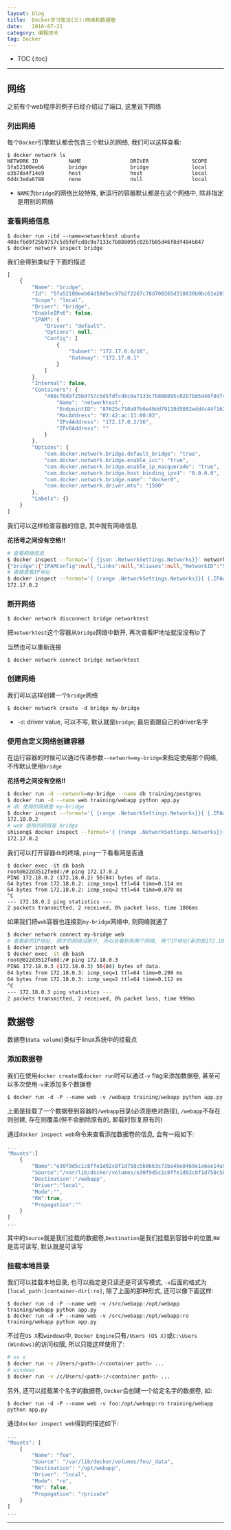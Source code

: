 ```yaml
---
layout: blog
title:  Docker学习笔记(三):网络和数据卷
date:   2016-07-21
category: 编程技术
tag: Docker
---
```




* TOC
{:toc}

*****

## 网络

之前有个web程序的例子已经介绍过了端口, 这里说下网络

### 列出网络

每个`Docker`引擎默认都会包含三个默认的网络, 我们可以这样查看:

~~~
$ docker network ls
NETWORK ID          NAME                DRIVER              SCOPE
5fa52100eeb6        bridge              bridge              local
e3b7da4f14e9        host                host                local
6ddc3eda6788        none                null                local
~~~

* `NAME`为`bridge`的网络比较特殊, 新运行的容器默认都是在这个网络中, 除非指定是用别的网络

### 查看网络信息

~~~
$ docker run -itd --name=networktest ubuntu
408cf6d9f25b9757c5d5fdfcd8c9a7133c7b888095c02b7b85d46f8df404b847
$ docker network inspect bridge
~~~
我们会得到类似于下面的描述

~~~js
[
    {
        "Name": "bridge",
        "Id": "5fa52100eeb64d58d5ec97b2f2267c78d700265d310030b0bc61e203367172d2",
        "Scope": "local",
        "Driver": "bridge",
        "EnableIPv6": false,
        "IPAM": {
            "Driver": "default",
            "Options": null,
            "Config": [
                {
                    "Subnet": "172.17.0.0/16",
                    "Gateway": "172.17.0.1"
                }
            ]
        },
        "Internal": false,
        "Containers": {
            "408cf6d9f25b9757c5d5fdfcd8c9a7133c7b888095c02b7b85d46f8df404b847": {
                "Name": "networktest",
                "EndpointID": "87625c710a97b0e40dd79119d5002edd4c44f162ff1c2d4b85d9c87b0f43968e",
                "MacAddress": "02:42:ac:11:00:02",
                "IPv4Address": "172.17.0.2/16",
                "IPv6Address": ""
            }
        },
        "Options": {
            "com.docker.network.bridge.default_bridge": "true",
            "com.docker.network.bridge.enable_icc": "true",
            "com.docker.network.bridge.enable_ip_masquerade": "true",
            "com.docker.network.bridge.host_binding_ipv4": "0.0.0.0",
            "com.docker.network.bridge.name": "docker0",
            "com.docker.network.driver.mtu": "1500"
        },
        "Labels": {}
    }
]
~~~
我们可以这样检查容器的信息, 其中就有网络信息

**花括号之间没有空格!!**

~~~sh
# 查看网络信息
$ docker inspect --format='{ {json .NetworkSettings.Networks}}' networktest
{"bridge":{"IPAMConfig":null,"Links":null,"Aliases":null,"NetworkID":"5fa52100eeb64d58d5ec97b2f2267c78d700265d310030b0bc61e203367172d2","EndpointID":"87625c710a97b0e40dd79119d5002edd4c44f162ff1c2d4b85d9c87b0f43968e","Gateway":"172.17.0.1","IPAddress":"172.17.0.2","IPPrefixLen":16,"IPv6Gateway":"","GlobalIPv6Address":"","GlobalIPv6PrefixLen":0,"MacAddress":"02:42:ac:11:00:02"}}
# 直接查看IP地址
$ docker inspect --format='{ {range .NetworkSettings.Networks}}{ {.IPAddress}}{ {end}}' networktest
172.17.0.2
~~~

### 断开网络

~~~
$ docker network disconnect bridge networktest
~~~
把`networktest`这个容器从`bridge`网络中断开, 再次查看IP地址就没没有ip了

当然也可以重新连接

~~~
$ docker network connect bridge networktest
~~~

### 创建网络
我们可以这样创建一个`bridge`网络

~~~
$ docker network create -d bridge my-bridge
~~~

* `-d`: driver value, 可以不写, 默认就是`bridge`; 最后面跟自己的driver名字

### 使用自定义网络创建容器

在运行容器的时候可以通过传递参数`--network=my-bridge`来指定使用那个网络, 不传默认使用`bridge`

**花括号之间没有空格!!**

~~~sh
$ docker run -d --network=my-bridge --name db training/postgres
$ docker run -d --name web training/webapp python app.py
# db 使用的网络是 my-bridge
$ docker inspect --format='{ {range .NetworkSettings.Networks}}{ {.IPAddress}}{ {end}}' db
172.18.0.2
# web 使用的网络是 bridge
shisong$ docker inspect --format='{ {range .NetworkSettings.Networks}}{ {.IPAddress}}{ {end}}' web
172.17.0.2
~~~
我们可以打开容器`db`的终端, `ping`一下看看网是否通

~~~
$ docker exec -it db bash
root@822d3512fe8d:/# ping 172.17.0.2
PING 172.18.0.2 (172.18.0.2) 56(84) bytes of data.
64 bytes from 172.18.0.2: icmp_seq=1 ttl=64 time=0.114 ms
64 bytes from 172.18.0.2: icmp_seq=2 ttl=64 time=0.070 ms
^C
--- 172.18.0.2 ping statistics ---
2 packets transmitted, 2 received, 0% packet loss, time 1006ms
~~~
如果我们把`web`容器也连接到`my-bridge`网络中, 则网络就通了

~~~sh
$ docker network connect my-bridge web
# 查看新的IP地址, 刚才的网络没断开, 所以会看到有两个网络, 两个IP地址(新的是172.18.0.3)
$ docker inspect web
$ docker exec -it db bash
root@822d3512fe8d:/# ping 172.18.0.3
PING 172.18.0.3 (172.18.0.3) 56(84) bytes of data.
64 bytes from 172.18.0.3: icmp_seq=1 ttl=64 time=0.298 ms
64 bytes from 172.18.0.3: icmp_seq=2 ttl=64 time=0.112 ms
^C
--- 172.18.0.3 ping statistics ---
2 packets transmitted, 2 received, 0% packet loss, time 999ms
~~~

## 数据卷
数据卷(`data volume`)类似于linux系统中的挂载点

### 添加数据卷
我们在使用`docker create`或`docker run`时可以通过`-v` flag来添加数据卷, 甚至可以多次使用`-v`来添加多个数据卷

~~~
$ docker run -d -P --name web -v /webapp training/webapp python app.py
~~~

上面是挂载了一个数据卷到容器的`/webapp`目录(必须是绝对路径), `/webapp`不存在则创建, 存在则覆盖(但不会删除原有的, 卸载时恢复原有的)

通过`docker inspect web`命令来查看添加数据卷的信息, 会有一段如下:

~~~js
...
"Mounts":[
    {
        "Name":"e30f9d5c1c8ffe1d02c8f1d758c5b0663c73ba46e8469e1e6ee14a9e5ee1784a",
        "Source":"/var/lib/docker/volumes/e30f9d5c1c8ffe1d02c8f1d758c5b0663c73ba46e8469e1e6ee14a9e5ee1784a/_data",
        "Destination":"/webapp",
        "Driver":"local",
        "Mode":"",
        "RW":true,
        "Propagation":""
    }
]
...
~~~
其中的`Source`就是我们挂载的数据卷,`Destination`是我们挂载到容器中的位置,`RW`是否可读写, 默认就是可读写

### 挂载本地目录
我们可以挂载本地目录, 也可以指定是只读还是可读写模式, `-v`后面的格式为`[local_path:]container-dir[:ro]`, 除了上面的那种形式, 还可以像下面这样:

~~~
$ docker run -d -P --name web -v /src/webapp:/opt/webapp training/webapp python app.py
$ docker run -d -P --name web -v /src/webapp:/opt/webapp:ro training/webapp python app.py
~~~
不过在`OS X`和`windows`中, `Docker Engine`只有`/Users (OS X)`或`C:\Users (Windows)`的访问权限, 所以只能这样使用了:

~~~sh
# os x
$ docker run -v /Users/<path>:/<container path> ...
# windows
$ docker run -v /c/Users/<path>:/<container path> ...
~~~

另外, 还可以挂载某个名字的数据卷, `Docker`会创建一个给定名字的数据卷, 如:

~~~
$ docker run -d -P --name web -v foo:/opt/webapp:ro training/webapp python app.py
~~~
通过`docker inspect web`得到的描述如下:

~~~js
...
"Mounts": [
    {
        "Name": "foo",
        "Source": "/var/lib/docker/volumes/foo/_data",
        "Destination": "/opt/webapp",
        "Driver": "local",
        "Mode": "ro",
        "RW": false,
        "Propagation": "rprivate"
    }
]
...
~~~


*****
